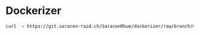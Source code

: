 # Dockerizer

```bash
curl -s https://git.saracen-raid.ch/SaracenRhue/dockerizer/raw/branch/main/main.py | python3.11
```